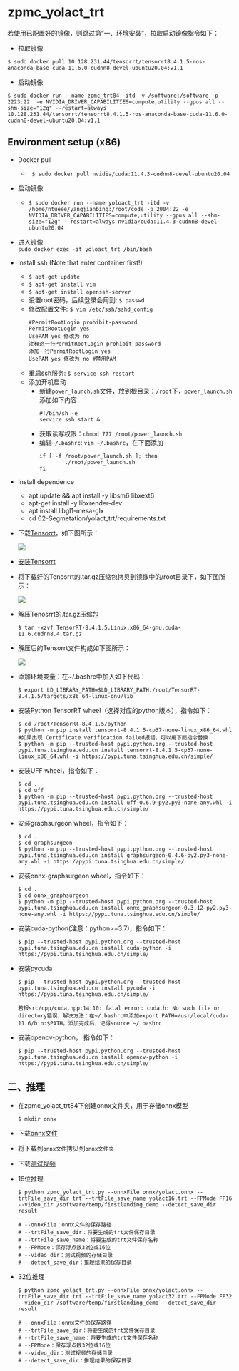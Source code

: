 # zpmc_yolact_trt
若使用已配置好的镜像，则跳过第“一、环境安装”，拉取启动镜像指令如下：
- 拉取镜像
```
$ sudo docker pull 10.128.231.44/tensorrt/tensorrt8.4.1.5-ros-anaconda-base-cuda-11.6.0-cudnn8-devel-ubuntu20.04:v1.1
```
- 启动镜像
```
$ sudo docker run --name zpmc_trt84 -itd -v /software:/software -p 2223:22  -e NVIDIA_DRIVER_CAPABILITIES=compute,utility --gpus all --shm-size="12g" --restart=always 10.128.231.44/tensorrt/tensorrt8.4.1.5-ros-anaconda-base-cuda-11.6.0-cudnn8-devel-ubuntu20.04:v1.1
```

## Environment setup (x86)
- Docker pull
    - ` $ sudo docker pull nvidia/cuda:11.4.3-cudnn8-devel-ubuntu20.04`
- 启动镜像
    - `$ sudo docker run --name yoloact_trt -itd -v /home/ntueee/yangjianbing:/root/code -p 2004:22 -e NVIDIA_DRIVER_CAPABILITIES=compute,utility --gpus all --shm-size="12g" --restart=always nvidia/cuda:11.4.3-cudnn8-devel-ubuntu20.04`
- 进入镜像   
    `sudo docker exec -it yoloact_trt /bin/bash`
- Install ssh (Note that enter container first!)
    - `$ apt-get update`
    - `$ apt-get install vim`
    - `$ apt-get install openssh-server`
    - 设置root密码，后续登录会用到: `$ passwd`
    - 修改配置文件: `$ vim /etc/ssh/sshd_config`
        ``` 
        #PermitRootLogin prohibit-password
        PermitRootLogin yes
        UsePAM yes 修改为 no
        注释这一行PermitRootLogin prohibit-password
        添加一行PermitRootLogin yes
        UsePAM yes 修改为 no #禁用PAM
        ```
    - 重启ssh服务: `$ service ssh restart`
    - 添加开机启动
        - 新建`power_launch.sh`文件，放到根目录：`/root`下，`power_launch.sh`添加如下内容
            ```
            #!/bin/sh -e
            service ssh start &
            ```
        - 获取读写权限：`chmod 777 /root/power_launch.sh`
        - 编辑`~/.bashrc`: `vim ~/.bashrc`，在下面添加
            ```
            if [ -f /root/power_launch.sh ]; then
                    ./root/power_launch.sh
            fi
            ```

- Install dependence
    - apt update && apt install -y libsm6 libxext6
    - apt-get install -y libxrender-dev
    - apt install libgl1-mesa-glx
    - cd 02-Segmetation/yolact_trt/requirements.txt

- 下载[Tensorrt](https://developer.nvidia.com/nvidia-tensorrt-8x-download)，如下图所示：

    ![](images/1.png)
- [安装Tensorrt](https://docs.nvidia.com/deeplearning/tensorrt/install-guide/index.html#installing-tar)
- 将下载好的Tenosrrt的.tar.gz压缩包拷贝到镜像中的/root目录下，如下图所示：

    ![](images/2.png)
- 解压Tenosrrt的.tar.gz压缩包
    ```
    $ tar -xzvf TensorRT-8.4.1.5.Linux.x86_64-gnu.cuda-11.6.cudnn8.4.tar.gz
    ```
- 解压后的Tensorrt文件构成如下图所示：

    ![](images/3.png)

- 添加环境变量：在~/.bashrc中加入如下代码：
    ```
    $ export LD_LIBRARY_PATH=$LD_LIBRARY_PATH:/root/TensorRT-8.4.1.5/targets/x86_64-linux-gnu/lib
    ```
- 安装Python TensorRT wheel（选择对应的python版本），指令如下：
    ```
    $ cd /root/TensorRT-8.4.1.5/python
    $ python -m pip install tensorrt-8.4.1.5-cp37-none-linux_x86_64.whl #如果出现 Certificate verification failed报错，可以用下面指令替换
    $ python -m pip --trusted-host pypi.python.org --trusted-host pypi.tuna.tsinghua.edu.cn install tensorrt-8.4.1.5-cp37-none-linux_x86_64.whl -i https://pypi.tuna.tsinghua.edu.cn/simple/
    ```
- 安装UFF wheel，指令如下：
    ```
    $ cd .. 
    $ cd uff
    $ python -m pip --trusted-host pypi.python.org --trusted-host pypi.tuna.tsinghua.edu.cn install uff-0.6.9-py2.py3-none-any.whl -i https://pypi.tuna.tsinghua.edu.cn/simple/
    ```
- 安装graphsurgeon wheel，指令如下：
    ```
    $ cd .. 
    $ cd graphsurgeon
    $ python -m pip --trusted-host pypi.python.org --trusted-host pypi.tuna.tsinghua.edu.cn install graphsurgeon-0.4.6-py2.py3-none-any.whl -i https://pypi.tuna.tsinghua.edu.cn/simple/
    ```
- 安装onnx-graphsurgeon wheel，指令如下：
    ```
    $ cd .. 
    $ cd onnx_graphsurgeon
    $ python -m pip --trusted-host pypi.python.org --trusted-host pypi.tuna.tsinghua.edu.cn install onnx_graphsurgeon-0.3.12-py2.py3-none-any.whl -i https://pypi.tuna.tsinghua.edu.cn/simple/
    ```

- 安装cuda-python(注意：python>=3.7)，指令如下：
    ```
    $ pip --trusted-host pypi.python.org --trusted-host pypi.tuna.tsinghua.edu.cn install cuda-python -i https://pypi.tuna.tsinghua.edu.cn/simple/
    ```
- 安装pycuda
    ```
    $ pip --trusted-host pypi.python.org --trusted-host pypi.tuna.tsinghua.edu.cn install pycuda -i https://pypi.tuna.tsinghua.edu.cn/simple/

    若报src/cpp/cuda.hpp:14:10: fatal error: cuda.h: No such file or directory错误，解决方法：在~/.bashrc中添加export PATH=/usr/local/cuda-11.6/bin:$PATH。添加完成后，记得source ~/.bashrc
    ```
- 安装opencv-python， 指令如下：
    ```
    $ pip --trusted-host pypi.python.org --trusted-host pypi.tuna.tsinghua.edu.cn install opencv-python -i https://pypi.tuna.tsinghua.edu.cn/simple/
    ```

## 二、推理
- 在zpmc_yolact_trt84下创建onnx文件夹，用于存储onnx模型
    ```
    $ mkdir onnx
    ```
- 下载[onnx文件]()
- 将下载到```onnx文件```拷贝到```onnx文件夹```
- 下载[测试视频]()
- 16位推理
    ``` 
    $ python zpmc_yolact_trt.py --onnxFile onnx/yolact.onnx --trtFile_save_dir trt --trtFile_save_name yolact16.trt --FPMode FP16 --video_dir /software/temp/firstlanding_demo --detect_save_dir result

    # --onnxFile：onnx文件的保存路径
    # --trtFile_save_dir：将要生成的trt文件保存目录
    # --trtFile_save_name：将要生成的trt文件保存名称
    # --FPMode：保存浮点数32位或16位
    # --video_dir：测试视频的存储目录
    # --detect_save_dir：推理结果的保存目录
    ```

- 32位推理
    ``` 
    $ python zpmc_yolact_trt.py --onnxFile onnx/yolact.onnx --trtFile_save_dir trt --trtFile_save_name yolact32.trt --FPMode FP32 --video_dir /software/temp/firstlanding_demo --detect_save_dir result

    # --onnxFile：onnx文件的保存路径
    # --trtFile_save_dir：将要生成的trt文件保存目录
    # --trtFile_save_name：将要生成的trt文件保存名称
    # --FPMode：保存浮点数32位或16位
    # --video_dir：测试视频的存储目录
    # --detect_save_dir：推理结果的保存目录
    ```